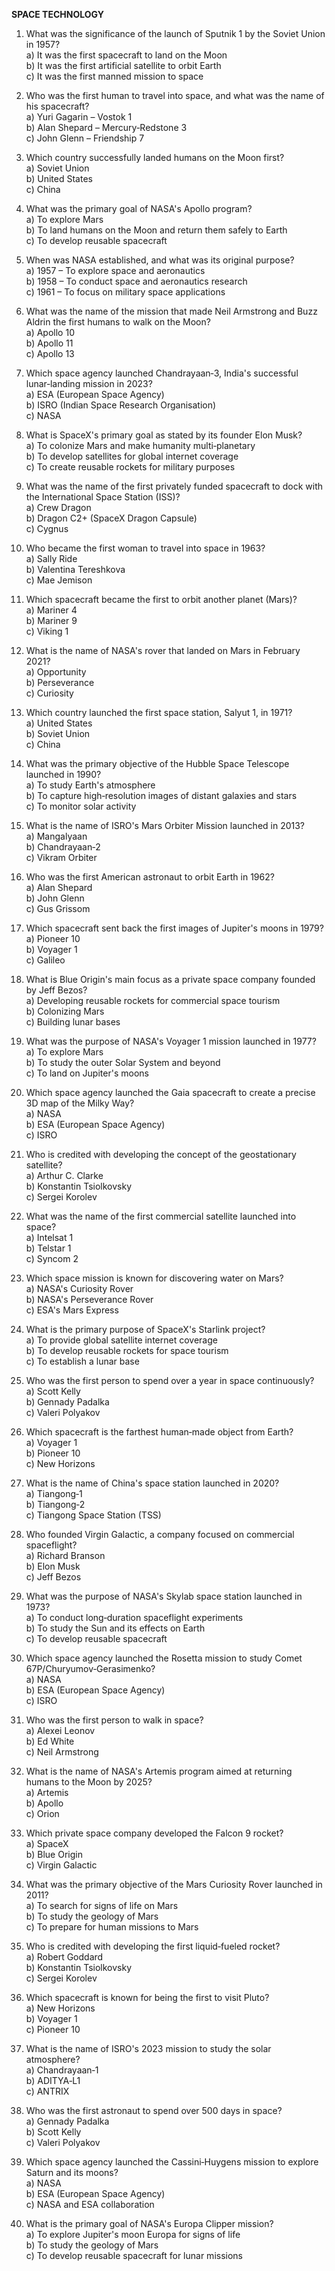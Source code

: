 **SPACE TECHNOLOGY**

1. What was the significance of the launch of Sputnik 1 by the Soviet Union in 1957?  
   a) It was the first spacecraft to land on the Moon  
   b) It was the first artificial satellite to orbit Earth  
   c) It was the first manned mission to space

2. Who was the first human to travel into space, and what was the name of his spacecraft?  
   a) Yuri Gagarin – Vostok 1  
   b) Alan Shepard – Mercury‑Redstone 3  
   c) John Glenn – Friendship 7

3. Which country successfully landed humans on the Moon first?  
   a) Soviet Union  
   b) United States  
   c) China

4. What was the primary goal of NASA's Apollo program?  
   a) To explore Mars  
   b) To land humans on the Moon and return them safely to Earth  
   c) To develop reusable spacecraft

5. When was NASA established, and what was its original purpose?  
   a) 1957 – To explore space and aeronautics  
   b) 1958 – To conduct space and aeronautics research  
   c) 1961 – To focus on military space applications

6. What was the name of the mission that made Neil Armstrong and Buzz Aldrin the first humans to walk on the Moon?  
   a) Apollo 10  
   b) Apollo 11  
   c) Apollo 13

7. Which space agency launched Chandrayaan‑3, India's successful lunar‑landing mission in 2023?  
   a) ESA (European Space Agency)  
   b) ISRO (Indian Space Research Organisation)  
   c) NASA

8. What is SpaceX's primary goal as stated by its founder Elon Musk?  
   a) To colonize Mars and make humanity multi‑planetary  
   b) To develop satellites for global internet coverage  
   c) To create reusable rockets for military purposes

9. What was the name of the first privately funded spacecraft to dock with the International Space Station (ISS)?  
   a) Crew Dragon  
   b) Dragon C2+ (SpaceX Dragon Capsule)  
   c) Cygnus

10. Who became the first woman to travel into space in 1963?  
    a) Sally Ride  
    b) Valentina Tereshkova  
    c) Mae Jemison

11. Which spacecraft became the first to orbit another planet (Mars)?  
    a) Mariner 4  
    b) Mariner 9  
    c) Viking 1

12. What is the name of NASA's rover that landed on Mars in February 2021?  
    a) Opportunity  
    b) Perseverance  
    c) Curiosity

13. Which country launched the first space station, Salyut 1, in 1971?  
    a) United States  
    b) Soviet Union  
    c) China

14. What was the primary objective of the Hubble Space Telescope launched in 1990?  
    a) To study Earth's atmosphere  
    b) To capture high‑resolution images of distant galaxies and stars  
    c) To monitor solar activity

15. What is the name of ISRO's Mars Orbiter Mission launched in 2013?  
    a) Mangalyaan  
    b) Chandrayaan‑2  
    c) Vikram Orbiter

16. Who was the first American astronaut to orbit Earth in 1962?  
    a) Alan Shepard  
    b) John Glenn  
    c) Gus Grissom

17. Which spacecraft sent back the first images of Jupiter's moons in 1979?  
    a) Pioneer 10  
    b) Voyager 1  
    c) Galileo

18. What is Blue Origin's main focus as a private space company founded by Jeff Bezos?  
    a) Developing reusable rockets for commercial space tourism  
    b) Colonizing Mars  
    c) Building lunar bases

19. What was the purpose of NASA's Voyager 1 mission launched in 1977?  
    a) To explore Mars  
    b) To study the outer Solar System and beyond  
    c) To land on Jupiter's moons

20. Which space agency launched the Gaia spacecraft to create a precise 3D map of the Milky Way?  
    a) NASA  
    b) ESA (European Space Agency)  
    c) ISRO

21. Who is credited with developing the concept of the geostationary satellite?  
    a) Arthur C. Clarke  
    b) Konstantin Tsiolkovsky  
    c) Sergei Korolev

22. What was the name of the first commercial satellite launched into space?  
    a) Intelsat 1  
    b) Telstar 1  
    c) Syncom 2

23. Which space mission is known for discovering water on Mars?  
    a) NASA's Curiosity Rover  
    b) NASA's Perseverance Rover  
    c) ESA's Mars Express

24. What is the primary purpose of SpaceX's Starlink project?  
    a) To provide global satellite internet coverage  
    b) To develop reusable rockets for space tourism  
    c) To establish a lunar base

25. Who was the first person to spend over a year in space continuously?  
    a) Scott Kelly  
    b) Gennady Padalka  
    c) Valeri Polyakov

26. Which spacecraft is the farthest human‑made object from Earth?  
    a) Voyager 1  
    b) Pioneer 10  
    c) New Horizons

27. What is the name of China's space station launched in 2020?  
    a) Tiangong‑1  
    b) Tiangong‑2  
    c) Tiangong Space Station (TSS)

28. Who founded Virgin Galactic, a company focused on commercial spaceflight?  
    a) Richard Branson  
    b) Elon Musk  
    c) Jeff Bezos

29. What was the purpose of NASA's Skylab space station launched in 1973?  
    a) To conduct long‑duration spaceflight experiments  
    b) To study the Sun and its effects on Earth  
    c) To develop reusable spacecraft

30. Which space agency launched the Rosetta mission to study Comet 67P/Churyumov‑Gerasimenko?  
    a) NASA  
    b) ESA (European Space Agency)  
    c) ISRO

31. Who was the first person to walk in space?  
    a) Alexei Leonov  
    b) Ed White  
    c) Neil Armstrong

32. What is the name of NASA's Artemis program aimed at returning humans to the Moon by 2025?  
    a) Artemis  
    b) Apollo  
    c) Orion

33. Which private space company developed the Falcon 9 rocket?  
    a) SpaceX  
    b) Blue Origin  
    c) Virgin Galactic

34. What was the primary objective of the Mars Curiosity Rover launched in 2011?  
    a) To search for signs of life on Mars  
    b) To study the geology of Mars  
    c) To prepare for human missions to Mars

35. Who is credited with developing the first liquid‑fueled rocket?  
    a) Robert Goddard  
    b) Konstantin Tsiolkovsky  
    c) Sergei Korolev

36. Which spacecraft is known for being the first to visit Pluto?  
    a) New Horizons  
    b) Voyager 1  
    c) Pioneer 10

37. What is the name of ISRO's 2023 mission to study the solar atmosphere?  
    a) Chandrayaan‑1  
    b) ADITYA‑L1  
    c) ANTRIX

38. Who was the first astronaut to spend over 500 days in space?  
    a) Gennady Padalka  
    b) Scott Kelly  
    c) Valeri Polyakov

39. Which space agency launched the Cassini‑Huygens mission to explore Saturn and its moons?  
    a) NASA  
    b) ESA (European Space Agency)  
    c) NASA and ESA collaboration

40. What is the primary goal of NASA's Europa Clipper mission?  
    a) To explore Jupiter's moon Europa for signs of life  
    b) To study the geology of Mars  
    c) To develop reusable spacecraft for lunar missions 